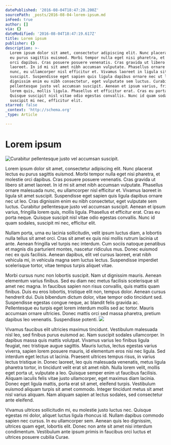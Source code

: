 ```yaml
---
datePublished: '2016-08-04T18:47:20.200Z'
sourcePath: _posts/2016-08-04-lorem-ipsum.md
inFeed: true
author: []
via: {}
dateModified: '2016-08-04T18:47:19.617Z'
title: Lorem ipsum
publisher: {}
description: >-
  Lorem ipsum dolor sit amet, consectetur adipiscing elit. Nunc placerat lectus
  eu purus sagittis euismod. Morbi tempor nulla eget nisi pharetra, et molestie
  orci dapibus. Cras posuere posuere venenatis. Cras gravida ut libero sit amet
  laoreet. In id mi sit amet nibh accumsan vulputate. Phasellus ornare malesuada
  nunc, eu ullamcorper nisl efficitur et. Vivamus laoreet in ligula sit amet
  suscipit. Suspendisse eget sapien quis ligula dapibus ornare nec ut leo. Cras
  dignissim enim eu nibh consectetur, eget vulputate sem luctus. Curabitur
  pellentesque justo vel accumsan suscipit. Aenean et ipsum varius, fringilla
  lorem quis, mollis ligula. Phasellus et efficitur erat. Cras eu porta neque.
  Quisque suscipit nisl vitae odio egestas convallis. Nunc id quam sodales,
  suscipit mi nec, efficitur elit.
starred: false
_context: 'http://schema.org'
_type: Article

---
```

# Lorem ipsum
![Curabitur pellentesque justo vel accumsan suscipit.](https://the-grid-user-content.s3-us-west-2.amazonaws.com/042e2bda-7892-4d3c-90e7-8b2fefb81f4e.jpg)

Lorem ipsum dolor sit amet, consectetur adipiscing elit. Nunc placerat lectus eu purus sagittis euismod. Morbi tempor nulla eget nisi pharetra, et molestie orci dapibus. Cras posuere posuere venenatis. Cras gravida ut libero sit amet laoreet. In id mi sit amet nibh accumsan vulputate. Phasellus ornare malesuada nunc, eu ullamcorper nisl efficitur et. Vivamus laoreet in ligula sit amet suscipit. Suspendisse eget sapien quis ligula dapibus ornare nec ut leo. Cras dignissim enim eu nibh consectetur, eget vulputate sem luctus. Curabitur pellentesque justo vel accumsan suscipit. Aenean et ipsum varius, fringilla lorem quis, mollis ligula. Phasellus et efficitur erat. Cras eu porta neque. Quisque suscipit nisl vitae odio egestas convallis. Nunc id quam sodales, suscipit mi nec, efficitur elit.

Nullam porta, urna eu lacinia sollicitudin, velit ipsum luctus diam, a lobortis nulla tellus sit amet orci. Cras sit amet ex quis nisi mollis rutrum lacinia ut ante. Aenean fringilla vel turpis nec interdum. Cum sociis natoque penatibus et magnis dis parturient montes, nascetur ridiculus mus. Donec euismod nec ex quis facilisis. Aenean dapibus, elit vel cursus laoreet, erat nibh vehicula mi, in vehicula magna sem luctus lectus. Suspendisse imperdiet scelerisque tortor, vitae tempus turpis aliquet vitae.

Morbi cursus nunc non lobortis suscipit. Nam ut dignissim mauris. Aenean elementum varius finibus. Sed eu diam nec metus facilisis scelerisque sit amet nec magna. In faucibus sapien non risus convallis, quis mattis quam finibus. Duis eu eros lobortis, tristique elit non, tempus dolor. Aenean cursus hendrerit dui. Duis bibendum dictum dolor, vitae tempor odio tincidunt sed. Suspendisse egestas congue neque, ac blandit felis gravida ac. Pellentesque eu turpis eget lorem interdum mollis sed ac tortor. Mauris accumsan ornare ultricies. Donec mattis orci sed massa pharetra, pretium dapibus leo venenatis. Suspendisse potenti.
![](https://the-grid-user-content.s3-us-west-2.amazonaws.com/6751fc95-034c-437f-9dc9-92e2bbfb27f7.jpg)

Vivamus faucibus elit ultricies maximus tincidunt. Vestibulum malesuada nisl leo, sed finibus purus euismod ac. Nam suscipit sodales ullamcorper. In dapibus massa quis mattis volutpat. Vivamus varius leo finibus ligula feugiat, nec tristique augue sagittis. Mauris luctus, lectus egestas varius viverra, sapien lorem posuere mauris, id elementum eros nisi nec ligula. Sed interdum eget lectus ut lacinia. Praesent ultrices tempus risus, in varius lectus tristique in. Donec laoreet, leo quis malesuada venenatis, metus ligula pharetra tortor, in tincidunt velit erat sit amet nibh. Nulla lorem velit, mollis eget porta ut, vulputate a leo. Quisque semper enim ut faucibus facilisis. Aliquam iaculis felis vitae justo ullamcorper, eget maximus diam lacinia. Donec eget ligula mattis, porta erat sit amet, eleifend turpis. Vestibulum euismod aliquam turpis sit amet commodo. Integer tincidunt metus sit amet nisl varius aliquam. Nam aliquam sapien at lectus sodales, sed consectetur ante eleifend.

Vivamus ultrices sollicitudin mi, eu molestie justo luctus nec. Quisque egestas mi dolor, aliquet luctus ligula rhoncus id. Nullam dapibus commodo sapien nec cursus. In eu ullamcorper sem. Aenean quis leo dignissim, ultrices quam eget, lobortis elit. Donec non ante sit amet nisi interdum condimentum. Vestibulum ante ipsum primis in faucibus orci luctus et ultrices posuere cubilia Curae.